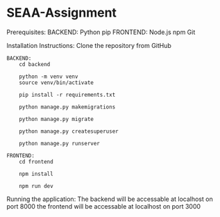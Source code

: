﻿# SEAA-Assignment

Prerequisites:
    BACKEND:
        Python
        pip 
    FRONTEND:
        Node.js 
        npm
    Git

Installation Instructions:
    Clone the repository from GitHub
    
    BACKEND:
        cd backend
    
        python -m venv venv
        source venv/bin/activate
        
        pip install -r requirements.txt

        python manage.py makemigrations
    
        python manage.py migrate
    
        python manage.py createsuperuser
    
        python manage.py runserver
    
    FRONTEND:
        cd frontend
    
        npm install
    
        npm run dev

Running the application:
    The backend will be accessable at localhost on port 8000
    the frontend will be accessable at localhost on port 3000
    
    

    


